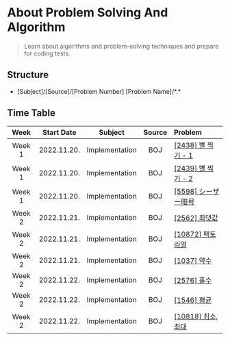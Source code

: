 # About Problem Solving And Algorithm

> Learn about algorithms and problem-solving techniques and prepare for coding tests.

## Structure

- [Subject]/[Source]/[Problem Number] [Problem Name]/\*.\*

## Time Table

|  Week  | Start Date  |Subject|Source| Problem                                                 |
|:------:|:-----------:|:---:|:---:|:--------------------------------------------------------|
| Week 1 | 2022.11.20. |Implementation|BOJ| [[2438] 별 찍기 - 1](https://www.acmicpc.net/problem/2438) |
| Week 1 | 2022.11.20. |Implementation|BOJ| [[2439] 별 찍기 - 2](https://www.acmicpc.net/problem/2439) |
| Week 1 | 2022.11.20. |Implementation|BOJ| [[5598] シーザー暗号](https://www.acmicpc.net/problem/5598)   |
| Week 2 | 2022.11.21. |Implementation|BOJ| [[2562] 최댓값](https://www.acmicpc.net/problem/2562)      |
| Week 2 | 2022.11.21. |Implementation|BOJ| [[10872] 팩토리얼](https://www.acmicpc.net/problem/10872)   |
| Week 2 | 2022.11.21. |Implementation|BOJ| [[1037] 약수](https://www.acmicpc.net/problem/1037)       |
| Week 2 | 2022.11.22. |Implementation|BOJ| [[2576] 홀수](https://www.acmicpc.net/problem/2576)       |
| Week 2 | 2022.11.22. |Implementation|BOJ| [[1546] 평균](https://www.acmicpc.net/problem/1546)       |
| Week 2 | 2022.11.22. |Implementation|BOJ| [[10818] 최소, 최대](https://www.acmicpc.net/problem/10818) |